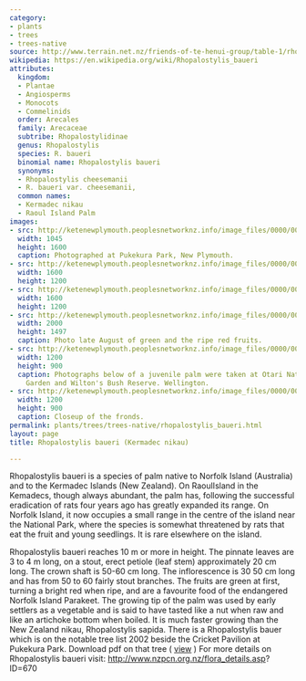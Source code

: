 ```yaml
---
category:
- plants
- trees
- trees-native
source: http://www.terrain.net.nz/friends-of-te-henui-group/table-1/rhopalostylis-baueri.html
wikipedia: https://en.wikipedia.org/wiki/Rhopalostylis_baueri
attributes:
  kingdom:
  - Plantae
  - Angiosperms
  - Monocots
  - Commelinids
  order: Arecales
  family: Arecaceae
  subtribe: Rhopalostylidinae
  genus: Rhopalostylis
  species: R. baueri
  binomial name: Rhopalostylis baueri
  synonyms:
  - Rhopalostylis cheesemanii
  - R. baueri var. cheesemanii,
  common names:
  - Kermadec nikau
  - Raoul Island Palm
images:
- src: http://ketenewplymouth.peoplesnetworknz.info/image_files/0000/0006/0969/Rhopalostylis_baueri-002.JPG
  width: 1045
  height: 1600
  caption: Photographed at Pukekura Park, New Plymouth.
- src: http://ketenewplymouth.peoplesnetworknz.info/image_files/0000/0006/0964/Rhopalostylis_baueri-001.JPG
  width: 1600
  height: 1200
- src: http://ketenewplymouth.peoplesnetworknz.info/image_files/0000/0006/0974/Rhopalostylis_baueri-003.JPG
  width: 1600
  height: 1200
- src: http://ketenewplymouth.peoplesnetworknz.info/image_files/0000/0006/2344/Rhopalostylis_baueri__Kemadec_Island_nikau.JPG
  width: 2000
  height: 1497
  caption: Photo late August of green and the ripe red fruits.
- src: http://ketenewplymouth.peoplesnetworknz.info/image_files/0000/0003/8739/Rhopalostylis_baueri__Kermadec_nikau__Raoul_Island_palm-001.JPG
  width: 1200
  height: 900
  caption: Photographs below of a juvenile palm were taken at Otari Native Botanic
    Garden and Wilton's Bush Reserve. Wellington.
- src: http://ketenewplymouth.peoplesnetworknz.info/image_files/0000/0003/8744/Rhopalostylis_baueri__Kermadec_nikau__Raoul_Island_palm-002.JPG
  width: 1200
  height: 900
  caption: Closeup of the fronds.
permalink: plants/trees/trees-native/rhopalostylis_baueri.html
layout: page
title: Rhopalostylis baueri (Kermadec nikau)

---
```

Rhopalostylis baueri is a species of palm native to Norfolk Island (Australia) and to the Kermadec Islands (New Zealand). On RaoulIsland in the Kemadecs, though always abundant, the palm has, following the successful eradication of rats four years ago has greatly expanded its range. On Norfolk Island, it now occupies a small range in the centre of the island near the National Park, where the species is somewhat threatened by rats that eat the fruit and young seedlings. It is rare elsewhere on the island. 

Rhopalostylis baueri reaches 10 m or more in height. The pinnate leaves are 3 to 4 m long, on a stout, erect petiole (leaf stem) approximately 20 cm long. The crown shaft is 50-60 cm long. The inflorescence is 30 50 cm long and has from 50 to 60 fairly stout branches. The fruits are green at first, turning a bright red when ripe, and are a favourite food of the endangered Norfolk Island Parakeet. The growing tip of the palm was used by early settlers as a vegetable and is said to have tasted like a nut when raw and like an artichoke bottom when boiled. It is much faster growing than the New Zealand nikau, Rhopalostylis sapida.
There is a Rhopalostylis bauer which is on the notable tree list 2002 beside the Cricket Pavilion at Pukekura Park.
Download pdf on that tree ( <a class="popup_link" tabindex="1" href="http://kete.pukekura.org.nz/documents/0000/0000/0104/Rhopalostylis_cheesemani_ET114.pdf">view</a> )
For more details on Rhopalostylis baueri visit: <a href="http://www.nzpcn.org.nz/flora_details.asp?%20ID=670" target="_blank">http://www.nzpcn.org.nz/flora_details.asp? ID=670</a>
